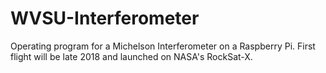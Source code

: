 # WVSU-Interferometer
Operating program for a Michelson Interferometer on a Raspberry Pi. First flight will be late 2018 and launched on NASA's RockSat-X.

